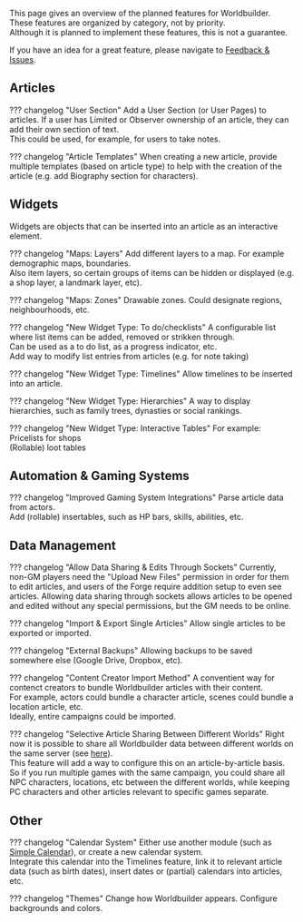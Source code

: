 This page gives an overview of the planned features for Worldbuilder. These features are organized by category, not by priority.<br>
Although it is planned to implement these features, this is not a guarantee.

If you have an idea for a great feature, please navigate to [Feedback & Issues](./index.md#feedback-issues).

## Articles
??? changelog "User Section"
    Add a User Section (or User Pages) to articles. If a user has Limited or Observer ownership of an article, they can add their own section of text.<br>
    This could be used, for example, for users to take notes.

??? changelog "Article Templates"
    When creating a new article, provide multiple templates (based on article type) to help with the creation of the article (e.g. add Biography section for characters).

## Widgets
Widgets are objects that can be inserted into an article as an interactive element.

??? changelog "Maps: Layers"
    Add different layers to a map. For example demographic maps, boundaries.<br>
    Also item layers, so certain groups of items can be hidden or displayed (e.g. a shop layer, a landmark layer, etc).

??? changelog "Maps: Zones"
    Drawable zones. Could designate regions, neighbourhoods, etc.

??? changelog "New Widget Type: To do/checklists"
    A configurable list where list items can be added, removed or strikken through.<br>
    Can be used as a to do list, as a progress indicator, etc.<br>
    Add way to modify list entries from articles (e.g. for note taking)

??? changelog "New Widget Type: Timelines"
    Allow timelines to be inserted into an article.

??? changelog "New Widget Type: Hierarchies"
    A way to display hierarchies, such as family trees, dynasties or social rankings.

??? changelog "New Widget Type: Interactive Tables"
    For example:<br>
    Pricelists for shops<br>
    (Rollable) loot tables

## Automation & Gaming Systems

??? changelog "Improved Gaming System Integrations"
    Parse article data from actors.<br>
    Add (rollable) insertables, such as HP bars, skills, abilities, etc.

## Data Management

??? changelog "Allow Data Sharing & Edits Through Sockets"
    Currently, non-GM players need the "Upload New Files" permission in order for them to edit articles, and users of the Forge require addition setup to even see articles.
    Allowing data sharing through sockets allows articles to be opened and edited without any special permissions, but the GM needs to be online.

??? changelog "Import & Export Single Articles"
    Allow single articles to be exported or imported.

??? changelog "External Backups"
    Allowing backups to be saved somewhere else (Google Drive, Dropbox, etc).

??? changelog "Content Creator Import Method"
    A conventient way for contenct creators to bundle Worldbuilder articles with their content.<br>
    For example, actors could bundle a character article, scenes could bundle a location article, etc.<br>
    Ideally, entire campaigns could be imported.

??? changelog "Selective Article Sharing Between Different Worlds"
    Right now it is possible to share all Worldbuilder data between different worlds on the same server (see [here](./dataManagement.md#data-id)).<br>
    This feature will add a way to configure this on an article-by-article basis. So if you run multiple games with the same campaign, you could share all NPC characters, locations, etc between the different worlds, while keeping PC characters and other articles relevant to specific games separate.

## Other

??? changelog "Calendar System"
    Either use another module (such as [Simple Calendar](https://foundryvtt.com/packages/foundryvtt-simple-calendar)), or create a new calendar system.<br>
    Integrate this calendar into the Timelines feature, link it to relevant article data (such as birth dates), insert dates or (partial) calendars into articles, etc.

??? changelog "Themes"
    Change how Worldbuilder appears. Configure backgrounds and colors.